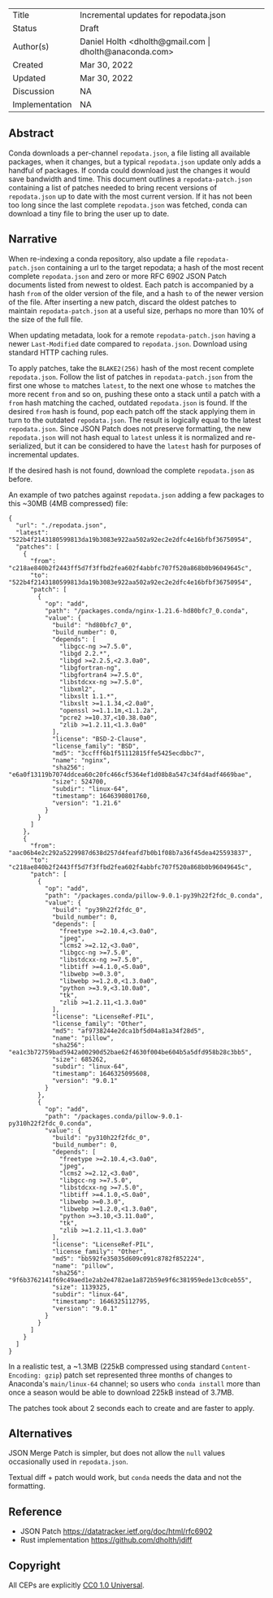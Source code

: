 <table>
<tr><td> Title </td><td> Incremental updates for repodata.json </td>
<tr><td> Status </td><td> Draft </td></tr>
<tr><td> Author(s) </td><td> Daniel Holth &lt;dholth@gmail.com | dholth@anaconda.com&gt;</td></tr>
<tr><td> Created </td><td> Mar 30, 2022</td></tr>
<tr><td> Updated </td><td> Mar 30, 2022</td></tr>
<tr><td> Discussion </td><td> NA </td></tr>
<tr><td> Implementation </td><td> NA </td></tr>
</table>

## Abstract

Conda downloads a per-channel `repodata.json`, a file listing all available
packages, when it changes, but a typical `repodata.json` update only adds a
handful of packages. If conda could download just the changes it would save
bandwidth and time. This document outlines a `repodata-patch.json` containing a
list of patches needed to bring recent versions of `repodata.json` up to date
with the most current version. If it has not been too long since the last
complete `repodata.json` was fetched, conda can download a tiny file to bring
the user up to date.

## Narrative

When re-indexing a conda repository, also update a file `repodata-patch.json`
containing a url to the target repodata; a hash of the most recent complete
`repodata.json` and zero or more RFC 6902 JSON Patch documents listed from
newest to oldest. Each patch is accompanied by a hash `from` of the older
version of the file, and a hash `to` of the newer version of the file. After
inserting a new patch, discard the oldest patches to maintain
`repodata-patch.json` at a useful size, perhaps no more than 10% of the size of
the full file.

When updating metadata, look for a remote `repodata-patch.json` having a newer
`Last-Modified` date compared to `repodata.json`. Download using standard HTTP
caching rules.

To apply patches, take the `BLAKE2(256)` hash of the most recent complete
`repodata.json`. Follow the list of patches in `repodata-patch.json` from the
first one whose `to` matches `latest`, to the next one whose `to` matches the
more recent `from` and so on, pushing these onto a stack until a patch with a
`from` hash matching the cached, outdated `repodata.json` is found. If the
desired `from` hash is found, pop each patch off the stack applying them in turn
to the outdated `repodata.json`. The result is logically equal to the latest
`repodata.json`. Since JSON Patch does not preserve formatting, the new
`repodata.json` will not hash equal to `latest` unless it is normalized and
re-serialized, but it can be considered to have the `latest` hash for purposes
of incremental updates.

If the desired hash is not found, download the complete `repodata.json` as
before.

An example of two patches against `repodata.json` adding a few packages to this
~30MB (4MB compressed) file:

```
{
  "url": "./repodata.json",
  "latest": "522b4f2143180599813da19b3083e922aa502a92ec2e2dfc4e16bfbf36750954",
  "patches": [
    {
      "from": "c218ae840b2f2443ff5d7f3ffbd2fea602f4abbfc707f520a868b0b96049645c",
      "to": "522b4f2143180599813da19b3083e922aa502a92ec2e2dfc4e16bfbf36750954",
      "patch": [
        {
          "op": "add",
          "path": "/packages.conda/nginx-1.21.6-hd80bfc7_0.conda",
          "value": {
            "build": "hd80bfc7_0",
            "build_number": 0,
            "depends": [
              "libgcc-ng >=7.5.0",
              "libgd 2.2.*",
              "libgd >=2.2.5,<2.3.0a0",
              "libgfortran-ng",
              "libgfortran4 >=7.5.0",
              "libstdcxx-ng >=7.5.0",
              "libxml2",
              "libxslt 1.1.*",
              "libxslt >=1.1.34,<2.0a0",
              "openssl >=1.1.1m,<1.1.2a",
              "pcre2 >=10.37,<10.38.0a0",
              "zlib >=1.2.11,<1.3.0a0"
            ],
            "license": "BSD-2-Clause",
            "license_family": "BSD",
            "md5": "3ccfff6b1f51112815ffe5425ecdbbc7",
            "name": "nginx",
            "sha256": "e6a0f13119b7074ddcea60c20fc466cf5364ef1d08b8a547c34fd4adf4669bae",
            "size": 524700,
            "subdir": "linux-64",
            "timestamp": 1646390801760,
            "version": "1.21.6"
          }
        }
      ]
    },
    {
      "from": "aac06b4e2c292a5229987d638d257d4feafd7b0b1f08b7a36f45dea425593837",
      "to": "c218ae840b2f2443ff5d7f3ffbd2fea602f4abbfc707f520a868b0b96049645c",
      "patch": [
        {
          "op": "add",
          "path": "/packages.conda/pillow-9.0.1-py39h22f2fdc_0.conda",
          "value": {
            "build": "py39h22f2fdc_0",
            "build_number": 0,
            "depends": [
              "freetype >=2.10.4,<3.0a0",
              "jpeg",
              "lcms2 >=2.12,<3.0a0",
              "libgcc-ng >=7.5.0",
              "libstdcxx-ng >=7.5.0",
              "libtiff >=4.1.0,<5.0a0",
              "libwebp >=0.3.0",
              "libwebp >=1.2.0,<1.3.0a0",
              "python >=3.9,<3.10.0a0",
              "tk",
              "zlib >=1.2.11,<1.3.0a0"
            ],
            "license": "LicenseRef-PIL",
            "license_family": "Other",
            "md5": "af9738244e2dca1bf5d04a81a34f28d5",
            "name": "pillow",
            "sha256": "ea1c3b72759bad5942a00290d52bae62f4630f004be604b5a5dfd958b28c3bb5",
            "size": 685262,
            "subdir": "linux-64",
            "timestamp": 1646325095608,
            "version": "9.0.1"
          }
        },
        {
          "op": "add",
          "path": "/packages.conda/pillow-9.0.1-py310h22f2fdc_0.conda",
          "value": {
            "build": "py310h22f2fdc_0",
            "build_number": 0,
            "depends": [
              "freetype >=2.10.4,<3.0a0",
              "jpeg",
              "lcms2 >=2.12,<3.0a0",
              "libgcc-ng >=7.5.0",
              "libstdcxx-ng >=7.5.0",
              "libtiff >=4.1.0,<5.0a0",
              "libwebp >=0.3.0",
              "libwebp >=1.2.0,<1.3.0a0",
              "python >=3.10,<3.11.0a0",
              "tk",
              "zlib >=1.2.11,<1.3.0a0"
            ],
            "license": "LicenseRef-PIL",
            "license_family": "Other",
            "md5": "bb592fe35035d609c091c8782f852224",
            "name": "pillow",
            "sha256": "9f6b3762141f69c49aed1e2ab2e4782ae1a872b59e9f6c381959ede13c0ceb55",
            "size": 1139325,
            "subdir": "linux-64",
            "timestamp": 1646325112795,
            "version": "9.0.1"
          }
        }
      ]
    }
  ]
}
```

In a realistic test, a ~1.3MB (225kB compressed using standard
`Content-Encoding: gzip`) patch set represented three months of changes to
Anaconda's `main/linux-64` channel; so users who `conda install` more than once
a season would be able to download 225kB instead of 3.7MB.

The patches took about 2 seconds each to create and are faster to apply.

## Alternatives

JSON Merge Patch is simpler, but does not allow the `null` values occasionally
used in `repodata.json`.

Textual diff + patch would work, but `conda` needs the data and not the
formatting.

## Reference

* JSON Patch https://datatracker.ietf.org/doc/html/rfc6902
* Rust implementation https://github.com/dholth/jdiff

## Copyright

All CEPs are explicitly [CC0 1.0 Universal](https://creativecommons.org/publicdomain/zero/1.0/).
